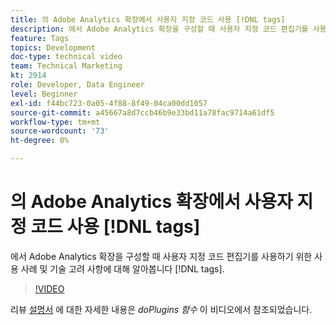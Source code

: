 ```yaml
---
title: 의 Adobe Analytics 확장에서 사용자 지정 코드 사용 [!DNL tags]
description: 에서 Adobe Analytics 확장을 구성할 때 사용자 지정 코드 편집기를 사용하기 위한 사용 사례 및 기술 고려 사항에 대해 알아봅니다 [!DNL tags].
feature: Tags
topics: Development
doc-type: technical video
team: Technical Marketing
kt: 2914
role: Developer, Data Engineer
level: Beginner
exl-id: f44bc723-0a05-4f88-8f49-04ca00dd1057
source-git-commit: a45667a8d7ccb46b9e33bd11a78fac9714a61df5
workflow-type: tm+mt
source-wordcount: '73'
ht-degree: 0%

---
```


# 의 Adobe Analytics 확장에서 사용자 지정 코드 사용 [!DNL tags]

에서 Adobe Analytics 확장을 구성할 때 사용자 지정 코드 편집기를 사용하기 위한 사용 사례 및 기술 고려 사항에 대해 알아봅니다 [!DNL tags].

>[!VIDEO](https://video.tv.adobe.com/v/27272/?quality=12&learn=on)

리뷰 [설명서](https://experienceleague.adobe.com/docs/analytics/implementation/vars/plugins/impl-plugins.html) 에 대한 자세한 내용은 <i>doPlugins 함수</i> 이 비디오에서 참조되었습니다.
